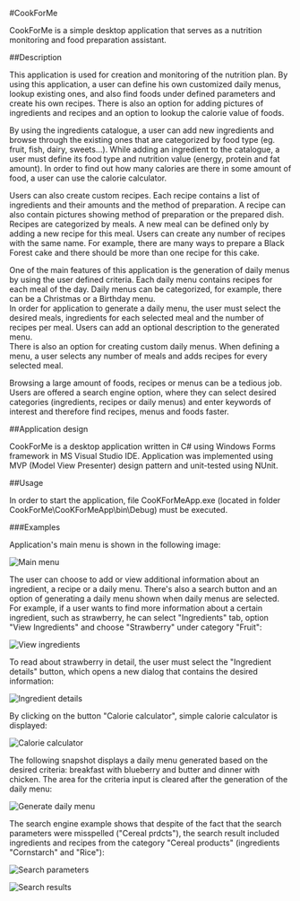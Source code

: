#CookForMe


CookForMe is a simple desktop application that serves as a nutrition monitoring and food preparation assistant.


##Description  


This application is used for creation and monitoring of the nutrition plan. By using this application, a user can define his own customized daily menus, lookup existing ones, and also find foods under defined parameters and create his own recipes. There is also an option for adding pictures of ingredients and recipes and an option to lookup the calorie value of foods. 

By using the ingredients catalogue, a user can add new ingredients and browse through the existing ones that are categorized by food type (eg. fruit, fish, dairy, sweets...). While adding an ingredient to the catalogue, a user must define its food type and nutrition value (energy, protein and fat amount). In order to find out how many calories are there in some amount of food, a user can use the calorie calculator.  

Users can also create custom recipes. Each recipe contains a list of ingredients and their amounts and the method of preparation. A recipe can also contain pictures showing method of preparation or the prepared dish. Recipes are categorized by meals. A new meal can be defined only by adding a new recipe for this meal. Users can create any number of recipes with the same name. For example, there are many ways to prepare a Black Forest cake and there should be more than one recipe for this cake. 

One of the main features of this application is the generation of daily menus by using the user defined criteria. Each daily menu contains recipes for each meal of the day. Daily menus can be categorized, for example, there can be a Christmas or a Birthday menu.   
In order for application to generate a daily menu, the user must select the desired meals, ingredients for each selected meal and the number of recipes per meal. Users can add an optional description to the generated menu.  
There is also an option for creating custom daily menus. When defining a menu, a user selects any number of meals and adds recipes for every selected meal.  

Browsing a large amount of foods, recipes or menus can be a tedious job. Users are offered a search engine option, where they can select desired categories (ingredients, recipes or daily menus) and enter keywords of interest and therefore find recipes, menus and foods faster.


##Application design


CookForMe is a desktop application written in C# using Windows Forms framework in MS Visual Studio IDE. Application was implemented using MVP (Model View Presenter) design pattern and unit-tested using NUnit.  


##Usage


In order to start the application, file CooKForMeApp.exe (located in folder CookForMe\CooKForMeApp\bin\Debug) must be executed. 


###Examples


Application's main menu is shown in the following image:

![Main menu](https://raw2.github.com/lzadrija/CookForMe/master/ApplicationSnapshots/MainMenu.png)

The user can choose to add or view additional information about an ingredient, a recipe or a daily menu. There's also a search button and an option of generating a daily menu shown when daily menus are selected.  
For example, if a user wants to find more information about a certain ingredient, such as strawberry, he can select "Ingredients" tab, option "View Ingredients" and choose "Strawberry" under category "Fruit":

![View ingredients](https://raw2.github.com/lzadrija/CookForMe/master/ApplicationSnapshots/ViewIngredients.png)

To read about strawberry in detail, the user must select the "Ingredient details" button, which opens a new dialog that contains the desired information:

![Ingredient details](https://raw2.github.com/lzadrija/CookForMe/master/ApplicationSnapshots/IngredientDetails.png)

By clicking on the button "Calorie calculator", simple calorie calculator is displayed:

![Calorie calculator](https://raw2.github.com/lzadrija/CookForMe/master/ApplicationSnapshots/CalorieCalculator.png)

The following snapshot displays a daily menu generated based on the desired criteria: breakfast with blueberry and butter and dinner with chicken. The area for the criteria input is cleared after the generation of the daily menu:

![Generate daily menu](https://raw2.github.com/lzadrija/CookForMe/master/ApplicationSnapshots/GenerateDailyMenu.png)

The search engine example shows that despite of the fact that the search parameters were misspelled ("Cereal prdcts"), the search result included ingredients and recipes from the category "Cereal products" (ingredients "Cornstarch" and "Rice"):

![Search parameters](https://raw2.github.com/lzadrija/CookForMe/master/ApplicationSnapshots/SearchParameters.png)  


![Search results](https://raw2.github.com/lzadrija/CookForMe/master/ApplicationSnapshots/SearchResults.png)




